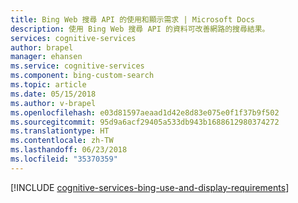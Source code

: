 ```yaml
---
title: Bing Web 搜尋 API 的使用和顯示需求 | Microsoft Docs
description: 使用 Bing Web 搜尋 API 的資料可改善網路的搜尋結果。
services: cognitive-services
author: brapel
manager: ehansen
ms.service: cognitive-services
ms.component: bing-custom-search
ms.topic: article
ms.date: 05/15/2018
ms.author: v-brapel
ms.openlocfilehash: e03d81597aeaad1d42e8d83e075e0f1f37b9f502
ms.sourcegitcommit: 95d9a6acf29405a533db943b1688612980374272
ms.translationtype: HT
ms.contentlocale: zh-TW
ms.lasthandoff: 06/23/2018
ms.locfileid: "35370359"
---
```

[!INCLUDE [cognitive-services-bing-use-and-display-requirements](../../../includes/cognitive-services-bing-use-and-display-requirements.md)]